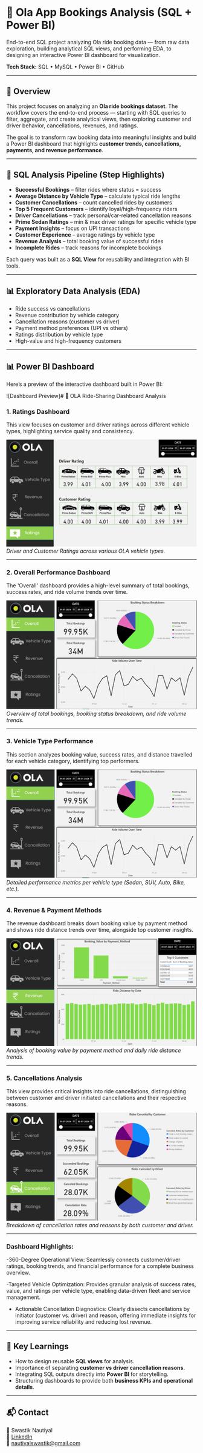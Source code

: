 # 🚖 Ola App Bookings Analysis (SQL + Power BI)

End-to-end SQL project analyzing Ola ride booking data — from raw data exploration, building analytical SQL views, and performing EDA, to designing an interactive Power BI dashboard for visualization.  

**Tech Stack:** SQL • MySQL • Power BI • GitHub  

---

## 📖 Overview
This project focuses on analyzing an **Ola ride bookings dataset**. The workflow covers the end-to-end process — starting with SQL queries to filter, aggregate, and create analytical views, then exploring customer and driver behavior, cancellations, revenues, and ratings.  

The goal is to transform raw booking data into meaningful insights and build a Power BI dashboard that highlights **customer trends, cancellations, payments, and revenue performance**.  

---

## 🧹 SQL Analysis Pipeline (Step Highlights)
- **Successful Bookings** – filter rides where status = success  
- **Average Distance by Vehicle Type** – calculate typical ride lengths  
- **Customer Cancellations** – count cancelled rides by customers  
- **Top 5 Frequent Customers** – identify loyal/high-frequency riders  
- **Driver Cancellations** – track personal/car-related cancellation reasons  
- **Prime Sedan Ratings** – min & max driver ratings for specific vehicle type  
- **Payment Insights** – focus on UPI transactions  
- **Customer Experience** – average ratings by vehicle type  
- **Revenue Analysis** – total booking value of successful rides  
- **Incomplete Rides** – track reasons for incomplete bookings  

Each query was built as a **SQL View** for reusability and integration with BI tools.  

---

## 📊 Exploratory Data Analysis (EDA)
- Ride success vs cancellations  
- Revenue contribution by vehicle category  
- Cancellation reasons (customer vs driver)  
- Payment method preferences (UPI vs others)  
- Ratings distribution by vehicle type  
- High-value and high-frequency customers  

---

## 📊 Power BI Dashboard
Here’s a preview of the interactive dashboard built in Power BI:  

![Dashboard Preview]# 🚕 OLA Ride-Sharing Dashboard Analysis

### 1. Ratings Dashboard

This view focuses on customer and driver ratings across different vehicle types, highlighting service quality and consistency.

![Ratings Dashboard](https://github.com/Swastiknautiyal/Ola-SQL-Analysis/blob/main/visuals/ss1.png)
_Driver and Customer Ratings across various OLA vehicle types._

---

### 2. Overall Performance Dashboard

The 'Overall' dashboard provides a high-level summary of total bookings, success rates, and ride volume trends over time.

![Overall Performance Dashboard](https://github.com/Swastiknautiyal/Ola-SQL-Analysis/blob/main/visuals/ss2.png)
_Overview of total bookings, booking status breakdown, and ride volume trends._

---

### 3. Vehicle Type Performance

This section analyzes booking value, success rates, and distance travelled for each vehicle category, identifying top performers.

![Vehicle Type Performance](https://github.com/Swastiknautiyal/Ola-SQL-Analysis/blob/main/visuals/ss2.png)
_Detailed performance metrics per vehicle type (Sedan, SUV, Auto, Bike, etc.)._

---

### 4. Revenue & Payment Methods

The revenue dashboard breaks down booking value by payment method and shows ride distance trends over time, alongside top customer insights.

![Revenue Dashboard](https://github.com/Swastiknautiyal/Ola-SQL-Analysis/blob/main/visuals/ss4.png)
_Analysis of booking value by payment method and daily ride distance trends._

---

### 5. Cancellations Analysis

This view provides critical insights into ride cancellations, distinguishing between customer and driver initiated cancellations and their respective reasons.

![Cancellations Analysis](https://github.com/Swastiknautiyal/Ola-SQL-Analysis/blob/main/visuals/ss5.png)
_Breakdown of cancellation rates and reasons by both customer and driver._

---

### Dashboard Highlights:
-360-Degree Operational View: Seamlessly connects customer/driver ratings, booking trends, and financial performance for a complete business overview.

-Targeted Vehicle Optimization: Provides granular analysis of success rates, value, and ratings per vehicle type, enabling data-driven fleet and service management.

- Actionable Cancellation Diagnostics: Clearly dissects cancellations by initiator (customer vs. driver) and reason, offering immediate insights for improving service reliability and reducing lost revenue.
---

## 🎯 Key Learnings
- How to design reusable **SQL views** for analysis.  
- Importance of separating **customer vs driver cancellation reasons**.  
- Integrating SQL outputs directly into **Power BI** for storytelling.  
- Structuring dashboards to provide both **business KPIs and operational details**.  

---

## 📬 Contact
👤 Swastik Nautiyal  
🔗 [LinkedIn](#)  
📧 nautiyalswastik@gmail.com  

